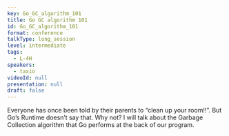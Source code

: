 ```yaml
---
key: Go_GC_algorithm_101
title: Go GC algorithm 101
id: Go_GC_algorithm_101
format: conference
talkType: long_session
level: intermediate
tags:
  - L-4H
speakers:
  - taxio
videoId: null
presentation: null
draft: false
---
```

Everyone has once been told by their parents to “clean up your room!!”. But Go’s Runtime doesn’t say that. Why not? I will talk about the Garbage Collection algorithm that Go performs at the back of our program.
